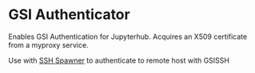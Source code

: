 # GSI Authenticator

Enables GSI Authentication for Jupyterhub. Acquires an X509 certificate from a myproxy service.

Use with [SSH Spawner]() to authenticate to remote host with GSISSH